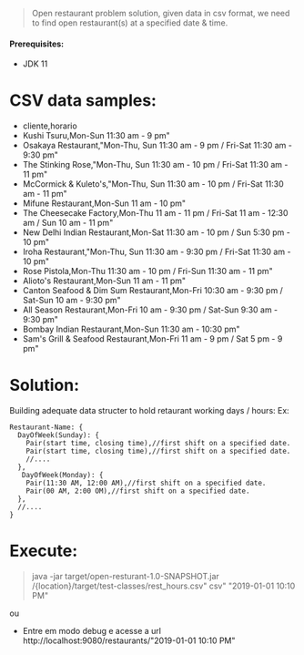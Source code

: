 > Open restaurant problem solution, given data in csv format, we need to find open restaurant(s) at a specified date &amp; time.

#### Prerequisites:
- JDK 11


# CSV data samples:

- cliente,horario
- Kushi Tsuru,Mon-Sun 11:30 am - 9 pm"
- Osakaya Restaurant,"Mon-Thu, Sun 11:30 am - 9 pm  / Fri-Sat 11:30 am - 9:30 pm"
- The Stinking Rose,"Mon-Thu, Sun 11:30 am - 10 pm  / Fri-Sat 11:30 am - 11 pm"
- McCormick & Kuleto's,"Mon-Thu, Sun 11:30 am - 10 pm  / Fri-Sat 11:30 am - 11 pm"
- Mifune Restaurant,Mon-Sun 11 am - 10 pm"
- The Cheesecake Factory,Mon-Thu 11 am - 11 pm  / Fri-Sat 11 am - 12:30 am  / Sun 10 am - 11 pm"
- New Delhi Indian Restaurant,Mon-Sat 11:30 am - 10 pm  / Sun 5:30 pm - 10 pm"
- Iroha Restaurant,"Mon-Thu, Sun 11:30 am - 9:30 pm  / Fri-Sat 11:30 am - 10 pm"
- Rose Pistola,Mon-Thu 11:30 am - 10 pm  / Fri-Sun 11:30 am - 11 pm"
- Alioto's Restaurant,Mon-Sun 11 am - 11 pm"
- Canton Seafood & Dim Sum Restaurant,Mon-Fri 10:30 am - 9:30 pm  / Sat-Sun 10 am - 9:30 pm"
- All Season Restaurant,Mon-Fri 10 am - 9:30 pm  / Sat-Sun 9:30 am - 9:30 pm"
- Bombay Indian Restaurant,Mon-Sun 11:30 am - 10:30 pm"
- Sam's Grill & Seafood Restaurant,Mon-Fri 11 am - 9 pm  / Sat 5 pm - 9 pm"


# Solution:
Building adequate data structer to hold retaurant working days / hours:
Ex:
````
Restaurant-Name: {
  DayOfWeek(Sunday): {
    Pair(start time, closing time),//first shift on a specified date.
    Pair(start time, closing time),//first shift on a specified date.
    //....
  },
   DayOfWeek(Monday): {
    Pair(11:30 AM, 12:00 AM),//first shift on a specified date.
    Pair(00 AM, 2:00 OM),//first shift on a specified date.
  },
  //....
}
````


# Execute:
> java -jar target/open-resturant-1.0-SNAPSHOT.jar  /{location}/target/test-classes/rest_hours.csv" csv" "2019-01-01 10:10 PM"

ou

* Entre em modo debug e acesse a url http://localhost:9080/restaurants/"2019-01-01 10:10 PM"

